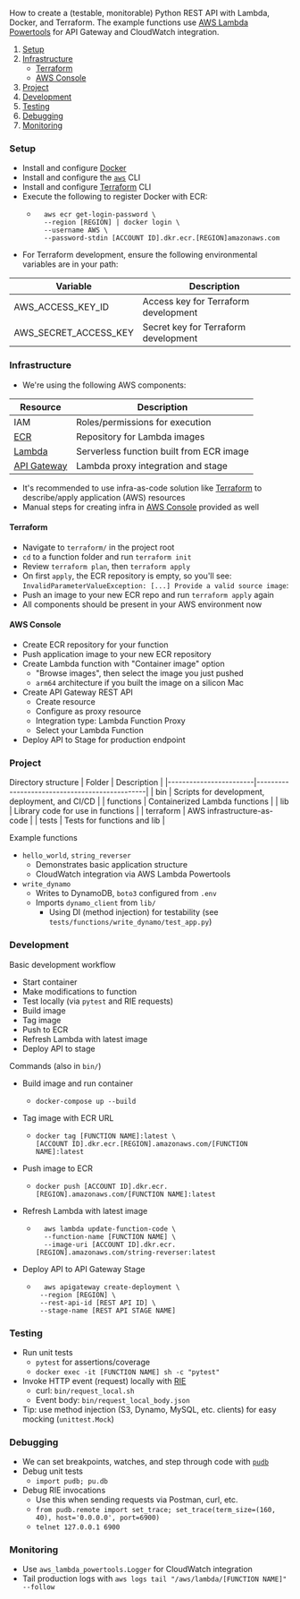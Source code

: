 
How to create a (testable, monitorable) Python REST API with Lambda, Docker, and Terraform. The example functions use [AWS Lambda Powertools](https://awslabs.github.io/aws-lambda-powertools-python/2.5.0/) for API Gateway and CloudWatch integration.

1. [Setup](#setup)
2. [Infrastructure](#terraform)
    - [Terraform](#terraform)
    - [AWS Console](#aws-console)
3. [Project](#project)
4. [Development](#development)
5. [Testing](#testing)
6. [Debugging](#debugging)
7. [Monitoring](#monitoring)

### Setup
* Install and configure [Docker](https://docs.docker.com/desktop/install/mac-install/)
* Install and configure the [`aws`](https://aws.amazon.com/cli) CLI
* Install and configure [Terraform](https://developer.hashicorp.com/terraform/tutorials/aws-get-started) CLI
* Execute the following to register Docker with ECR:
	* ```
	    aws ecr get-login-password \
	    --region [REGION] | docker login \
	    --username AWS \
	    --password-stdin [ACCOUNT ID].dkr.ecr.[REGION]amazonaws.com
	    ```
* For Terraform development, ensure the following environmental variables are in your path:

| Variable               | Description                                   |
|------------------------|-----------------------------------------------|
| AWS_ACCESS_KEY_ID      | Access key for Terraform development          |
| AWS_SECRET_ACCESS_KEY  | Secret key for Terraform development          |


### Infrastructure
* We're using the following AWS components:

| Resource               | Description                                   |
|------------------------|-----------------------------------------------|
| IAM      | Roles/permissions for execution          |
| [ECR](https://us-east-1.console.aws.amazon.com/ecr/repositories)  | Repository for Lambda images          |
| [Lambda](https://us-east-1.console.aws.amazon.com/lambda/)  | Serverless function built from ECR image          |
| [API Gateway](https://us-east-1.console.aws.amazon.com/apigateway/main/apis)  | Lambda proxy integration and stage          |

* It's recommended to use infra-as-code solution like [Terraform](https://registry.terraform.io/providers/hashicorp/aws/latest/docs) to describe/apply application (AWS) resources
* Manual steps for creating infra in [AWS Console](https://console.aws.amazon.com/console/home) provided as well

#### Terraform

* Navigate to `terraform/` in the project root
* `cd` to a function folder and run `terraform init`
* Review `terraform plan`, then `terraform apply`
* On first `apply`, the ECR repository is empty, so you'll see:
	`InvalidParameterValueException: [...] Provide a valid source image`:
* Push an image to your new ECR repo and run `terraform apply` again
* All components should be present in your AWS environment now

#### AWS Console

* Create ECR repository for your function
* Push application image to your new ECR repository
* Create Lambda function with "Container image" option
	* "Browse images", then select the image you just pushed
	* `arm64` architecture if you built the image on a silicon Mac 
* Create API Gateway REST API
	* Create resource
	* Configure as proxy resource
	* Integration type: Lambda Function Proxy
	* Select your Lambda Function
* Deploy API to Stage for production endpoint


### Project
Directory structure
| Folder               | Description                                   |
|------------------------|-----------------------------------------------|
| bin      | Scripts for development, deployment, and CI/CD          |
| functions  | Containerized Lambda functions          |
| lib  | Library code for use in functions          |
| terraform  | AWS infrastructure-as-code          |
| tests  | Tests for functions and lib          |

Example functions
* `hello_world`, `string_reverser`
	* Demonstrates basic application structure
	* CloudWatch integration via AWS Lambda Powertools
* `write_dynamo`
	* Writes to DynamoDB, `boto3` configured from `.env`
	* Imports `dynamo_client` from `lib/` 
	    * Using DI (method injection) for testability (see `tests/functions/write_dynamo/test_app.py`)
	

### Development
Basic development workflow
* Start container
* Make modifications to function
* Test locally (via `pytest` and RIE requests)
* Build image
* Tag image
* Push to ECR
* Refresh Lambda with latest image
* Deploy API to stage

Commands (also in `bin/`)
* Build image and run container
  * ```
    docker-compose up --build  
    ```
* Tag image with ECR URL
  * ```
    docker tag [FUNCTION NAME]:latest \
    [ACCOUNT ID].dkr.ecr.[REGION].amazonaws.com/[FUNCTION NAME]:latest
    ```
* Push image to ECR
  * ```
    docker push [ACCOUNT ID].dkr.ecr.[REGION].amazonaws.com/[FUNCTION NAME]:latest
    ```
* Refresh Lambda with latest image
	* ```
    	aws lambda update-function-code \
        --function-name [FUNCTION NAME] \
        --image-uri [ACCOUNT ID].dkr.ecr.[REGION].amazonaws.com/string-reverser:latest
      ```
* Deploy API to API Gateway Stage
	* ``` 
	    aws apigateway create-deployment \
	   --region [REGION] \
	   --rest-api-id [REST API ID] \
	   --stage-name [REST API STAGE NAME]
       ```

### Testing
* Run unit tests
	* `pytest` for assertions/coverage
	* `docker exec -it [FUNCTION NAME] sh -c "pytest"`
* Invoke HTTP event (request) locally with [RIE](https://docs.aws.amazon.com/lambda/latest/dg/images-test.html)
	* curl: `bin/request_local.sh`
	* Event body: `bin/request_local_body.json`
* Tip: use method injection (S3, Dynamo, MySQL, etc. clients) for easy mocking (`unittest.Mock`)

### Debugging
* We can set breakpoints, watches, and step through code with [`pudb`](https://pypi.org/project/pudb/)
* Debug unit tests
	* `import pudb; pu.db`
* Debug RIE invocations
	* Use this when sending requests via Postman, curl, etc. 
	* `from pudb.remote import set_trace; set_trace(term_size=(160, 40), host='0.0.0.0', port=6900)`
	* `telnet 127.0.0.1 6900` 

### Monitoring
* Use `aws_lambda_powertools.Logger` for CloudWatch integration
* Tail production logs with `aws logs tail "/aws/lambda/[FUNCTION NAME]" --follow`